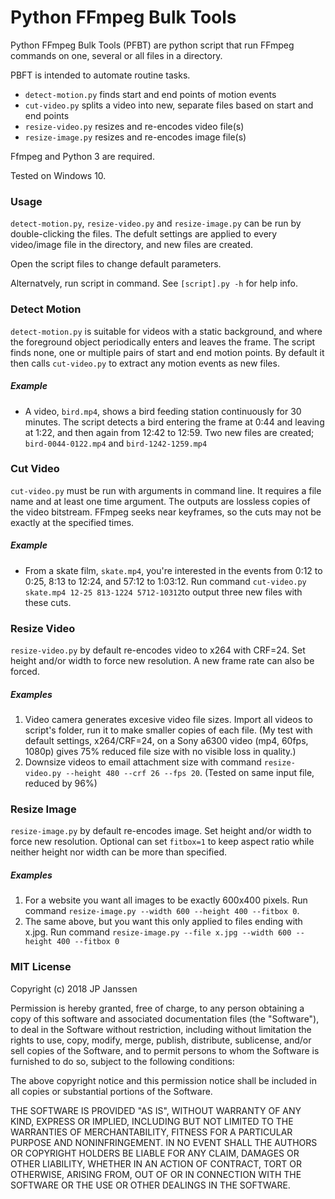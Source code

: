 # Python FFmpeg Bulk Tools  

Python FFmpeg Bulk Tools (PFBT) are python script that run FFmpeg commands on one, several or all files in a directory.

PBFT is intended to automate routine tasks.
- `detect-motion.py` finds start and end points of motion events
- `cut-video.py` splits a video into new, separate files based on start and end points
- `resize-video.py` resizes and re-encodes video file(s)
- `resize-image.py` resizes and re-encodes image file(s)

Ffmpeg and Python 3 are required.

Tested on Windows 10.

### Usage

`detect-motion.py`, `resize-video.py` and `resize-image.py` can be run by double-clicking the files. The defult settings are applied to every video/image file in the directory, and new files are created.

Open the script files to change default parameters.

Alternatvely, run script in command. See `[script].py -h` for help info.

### Detect Motion
`detect-motion.py` is suitable for videos with a static background, and where the foreground object periodically enters and leaves the frame. The script finds none, one or multiple pairs of start and end motion points. By default it then calls `cut-video.py` to extract any motion events as new files.
##### Example
* A video, `bird.mp4`, shows a bird feeding station continuously for 30 minutes. The script detects a bird entering the frame at 0:44 and leaving at 1:22, and then again from 12:42 to 12:59. Two new files are created; `bird-0044-0122.mp4` and `bird-1242-1259.mp4`

### Cut Video
`cut-video.py` must be run with arguments in command line. It requires a file name and at least one time argument. The outputs are lossless copies of the video bitstream. FFmpeg seeks near keyframes, so the cuts may not be exactly at the specified times. 
##### Example
* From a skate film, `skate.mp4`, you're interested in the events from 0:12 to 0:25, 8:13 to 12:24, and 57:12 to 1:03:12. Run command `cut-video.py skate.mp4 12-25 813-1224 5712-10312`to output three new files with these cuts.

### Resize Video
`resize-video.py` by default re-encodes video to x264 with CRF=24. Set height and/or width to force new resolution. A new frame rate can also be forced.  
##### Examples
1) Video camera generates excesive video file sizes. Import all videos to script's folder, run it to make smaller copies of each file. (My test with default settings, x264/CRF=24, on a Sony a6300 video (mp4, 60fps, 1080p) gives 75% reduced file size with no visible loss in quality.)
2) Downsize videos to email attachment size with command `resize-video.py --height 480 --crf 26 --fps 20`. (Tested on same input file, reduced by 96%)

### Resize Image
`resize-image.py` by default re-encodes image. Set height and/or width to force new resolution. Optional can set `fitbox=1` to keep aspect ratio while neither height nor width can be more than specified.  
##### Examples
1) For a website you want all images to be exactly 600x400 pixels. Run command `resize-image.py --width 600 --height 400 --fitbox 0`.
2) The same above, but you want this only applied to files ending with x.jpg. Run command `resize-image.py --file x.jpg --width 600 --height 400 --fitbox 0`

### MIT License

Copyright (c) 2018 JP Janssen

Permission is hereby granted, free of charge, to any person obtaining a copy
of this software and associated documentation files (the "Software"), to deal
in the Software without restriction, including without limitation the rights
to use, copy, modify, merge, publish, distribute, sublicense, and/or sell
copies of the Software, and to permit persons to whom the Software is
furnished to do so, subject to the following conditions:

The above copyright notice and this permission notice shall be included in all
copies or substantial portions of the Software.

THE SOFTWARE IS PROVIDED "AS IS", WITHOUT WARRANTY OF ANY KIND, EXPRESS OR
IMPLIED, INCLUDING BUT NOT LIMITED TO THE WARRANTIES OF MERCHANTABILITY,
FITNESS FOR A PARTICULAR PURPOSE AND NONINFRINGEMENT. IN NO EVENT SHALL THE
AUTHORS OR COPYRIGHT HOLDERS BE LIABLE FOR ANY CLAIM, DAMAGES OR OTHER
LIABILITY, WHETHER IN AN ACTION OF CONTRACT, TORT OR OTHERWISE, ARISING FROM,
OUT OF OR IN CONNECTION WITH THE SOFTWARE OR THE USE OR OTHER DEALINGS IN THE
SOFTWARE.


